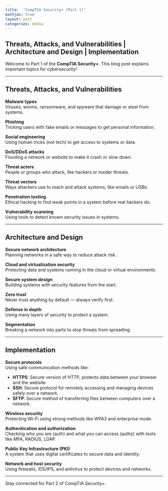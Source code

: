 ```yaml
---
title:  "CompTIA Security+ (Part 1)"
mathjax: true
layout: post
categories: media
---
```


## Threats, Attacks, and Vulnerabilities | Architecture and Design | Implementation

Welcome to Part 1 of the **CompTIA Security+**. This blog post explains important topics for cybersecurity!

---

## Threats, Attacks, and Vulnerabilities

**Malware types**  
Viruses, worms, ransomware, and spyware that damage or steal from systems.

**Phishing**  
Tricking users with fake emails or messages to get personal information.

**Social engineering**  
Using human tricks (not tech) to get access to systems or data.

**DoS/DDoS attacks**  
Flooding a network or website to make it crash or slow down.

**Threat actors**  
People or groups who attack, like hackers or insider threats.

**Threat vectors**  
Ways attackers use to reach and attack systems, like emails or USBs.

**Penetration testing**  
Ethical hacking to find weak points in a system before real hackers do.

**Vulnerability scanning**  
Using tools to detect known security issues in systems.

---

## Architecture and Design

**Secure network architecture**  
Planning networks in a safe way to reduce attack risk.

**Cloud and virtualization security**  
Protecting data and systems running in the cloud or virtual environments.

**Secure system design**  
Building systems with security features from the start.

**Zero trust**  
Never trust anything by default — always verify first.

**Defense in depth**  
Using many layers of security to protect a system.

**Segmentation**  
Breaking a network into parts to stop threats from spreading.

---

## Implementation

**Secure protocols**  
Using safe communication methods like:

- **HTTPS**: Secure version of HTTP, protects data between your browser and the website.
- **SSH**: Secure protocol for remotely accessing and managing devices safely over a network.
- **SFTP**: Secure method of transferring files between computers over a network.

**Wireless security**  
Protecting Wi-Fi using strong methods like WPA3 and enterprise mode.

**Authentication and authorization**  
Checking who you are (auth) and what you can access (authz) with tools like MFA, RADIUS, LDAP.

**Public Key Infrastructure (PKI)**  
A system that uses digital certificates to secure data and identity.

**Network and host security**  
Using firewalls, IDS/IPS, and antivirus to protect devices and networks.

---

Stay connected for Part 2 of CompTIA Security+.
